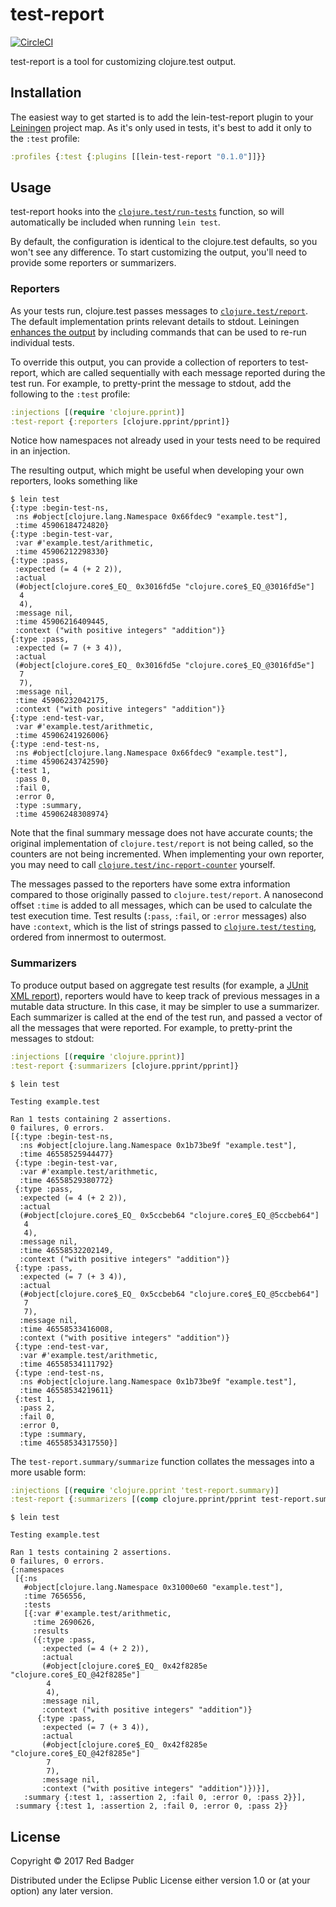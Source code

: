 # test-report

[![CircleCI](https://circleci.com/gh/redbadger/test-report.svg?style=svg)](https://circleci.com/gh/redbadger/test-report)

test-report is a tool for customizing clojure.test output.

## Installation

The easiest way to get started is to add the lein-test-report plugin to your [Leiningen](https://github.com/technomancy/leiningen) project map.
As it's only used in tests, it's best to add it only to the `:test` profile:

```clojure
:profiles {:test {:plugins [[lein-test-report "0.1.0"]]}}
```

## Usage

test-report hooks into the [`clojure.test/run-tests`](https://clojure.github.io/clojure/clojure.test-api.html#clojure.test/run-tests) function, so will automatically be included when running `lein test`.

By default, the configuration is identical to the clojure.test defaults, so you won't see any difference.
To start customizing the output, you'll need to provide some reporters or summarizers.

### Reporters

As your tests run, clojure.test passes messages to [`clojure.test/report`](https://clojure.github.io/clojure/clojure.test-api.html#clojure.test/report).
The default implementation prints relevant details to stdout.
Leiningen [enhances the output](https://github.com/technomancy/leiningen/blob/2.7.1/src/leiningen/test.clj#L96-L111) by including commands that can be used to re-run individual tests.

To override this output, you can provide a collection of reporters to test-report, which are called sequentially with each message reported during the test run.
For example, to pretty-print the message to stdout, add the following to the `:test` profile:

```clojure
:injections [(require 'clojure.pprint)]
:test-report {:reporters [clojure.pprint/pprint]}
```

Notice how namespaces not already used in your tests need to be required in an injection.

The resulting output, which might be useful when developing your own reporters, looks something like

```console
$ lein test
{:type :begin-test-ns,
 :ns #object[clojure.lang.Namespace 0x66fdec9 "example.test"],
 :time 45906184724820}
{:type :begin-test-var,
 :var #'example.test/arithmetic,
 :time 45906212298330}
{:type :pass,
 :expected (= 4 (+ 2 2)),
 :actual
 (#object[clojure.core$_EQ_ 0x3016fd5e "clojure.core$_EQ_@3016fd5e"]
  4
  4),
 :message nil,
 :time 45906216409445,
 :context ("with positive integers" "addition")}
{:type :pass,
 :expected (= 7 (+ 3 4)),
 :actual
 (#object[clojure.core$_EQ_ 0x3016fd5e "clojure.core$_EQ_@3016fd5e"]
  7
  7),
 :message nil,
 :time 45906232042175,
 :context ("with positive integers" "addition")}
{:type :end-test-var,
 :var #'example.test/arithmetic,
 :time 45906241926006}
{:type :end-test-ns,
 :ns #object[clojure.lang.Namespace 0x66fdec9 "example.test"],
 :time 45906243742590}
{:test 1,
 :pass 0,
 :fail 0,
 :error 0,
 :type :summary,
 :time 45906248308974}
```

Note that the final summary message does not have accurate counts; the original implementation of `clojure.test/report` is not being called, so the counters are not being incremented.
When implementing your own reporter, you may need to call [`clojure.test/inc-report-counter`](https://clojure.github.io/clojure/clojure.test-api.html#clojure.test/inc-report-counter) yourself.

The messages passed to the reporters have some extra information compared to those originally passed to `clojure.test/report`.
A nanosecond offset `:time` is added to all messages, which can be used to calculate the test execution time.
Test results (`:pass`, `:fail`, or `:error` messages) also have `:context`, which is the list of strings passed to [`clojure.test/testing`](https://clojure.github.io/clojure/clojure.test-api.html#clojure.test/testing), ordered from innermost to outermost.

### Summarizers

To produce output based on aggregate test results (for example, a [JUnit XML report](https://github.com/redbadger/test-report-junit-xml)), reporters would have to keep track of previous messages in a mutable data structure.
In this case, it may be simpler to use a summarizer.
Each summarizer is called at the end of the test run, and passed a vector of all the messages that were reported.
For example, to pretty-print the messages to stdout:

```clojure
:injections [(require 'clojure.pprint)]
:test-report {:summarizers [clojure.pprint/pprint]}
```

```console
$ lein test

Testing example.test

Ran 1 tests containing 2 assertions.
0 failures, 0 errors.
[{:type :begin-test-ns,
  :ns #object[clojure.lang.Namespace 0x1b73be9f "example.test"],
  :time 46558525944477}
 {:type :begin-test-var,
  :var #'example.test/arithmetic,
  :time 46558529380772}
 {:type :pass,
  :expected (= 4 (+ 2 2)),
  :actual
  (#object[clojure.core$_EQ_ 0x5ccbeb64 "clojure.core$_EQ_@5ccbeb64"]
   4
   4),
  :message nil,
  :time 46558532202149,
  :context ("with positive integers" "addition")}
 {:type :pass,
  :expected (= 7 (+ 3 4)),
  :actual
  (#object[clojure.core$_EQ_ 0x5ccbeb64 "clojure.core$_EQ_@5ccbeb64"]
   7
   7),
  :message nil,
  :time 46558533416008,
  :context ("with positive integers" "addition")}
 {:type :end-test-var,
  :var #'example.test/arithmetic,
  :time 46558534111792}
 {:type :end-test-ns,
  :ns #object[clojure.lang.Namespace 0x1b73be9f "example.test"],
  :time 46558534219611}
 {:test 1,
  :pass 2,
  :fail 0,
  :error 0,
  :type :summary,
  :time 46558534317550}]
```

The `test-report.summary/summarize` function collates the messages into a more usable form:

```clojure
:injections [(require 'clojure.pprint 'test-report.summary)]
:test-report {:summarizers [(comp clojure.pprint/pprint test-report.summary/summarize)]}
```

```console
$ lein test

Testing example.test

Ran 1 tests containing 2 assertions.
0 failures, 0 errors.
{:namespaces
 [{:ns
   #object[clojure.lang.Namespace 0x31000e60 "example.test"],
   :time 7656556,
   :tests
   [{:var #'example.test/arithmetic,
     :time 2690626,
     :results
     ({:type :pass,
       :expected (= 4 (+ 2 2)),
       :actual
       (#object[clojure.core$_EQ_ 0x42f8285e "clojure.core$_EQ_@42f8285e"]
        4
        4),
       :message nil,
       :context ("with positive integers" "addition")}
      {:type :pass,
       :expected (= 7 (+ 3 4)),
       :actual
       (#object[clojure.core$_EQ_ 0x42f8285e "clojure.core$_EQ_@42f8285e"]
        7
        7),
       :message nil,
       :context ("with positive integers" "addition")})}],
   :summary {:test 1, :assertion 2, :fail 0, :error 0, :pass 2}}],
 :summary {:test 1, :assertion 2, :fail 0, :error 0, :pass 2}}
```

## License

Copyright © 2017 Red Badger

Distributed under the Eclipse Public License either version 1.0 or (at your option) any later version.
